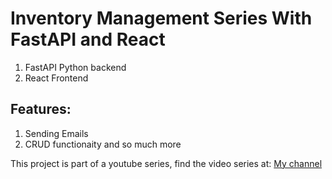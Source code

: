 # Inventory Management Series With FastAPI and React

1. FastAPI Python backend
2. React Frontend

## Features:
1. Sending Emails
2. CRUD functionaity
and so much more

This project is part of a youtube series, find the video series at: [My channel](https://www.youtube.com/c/CodeWithPrince)
